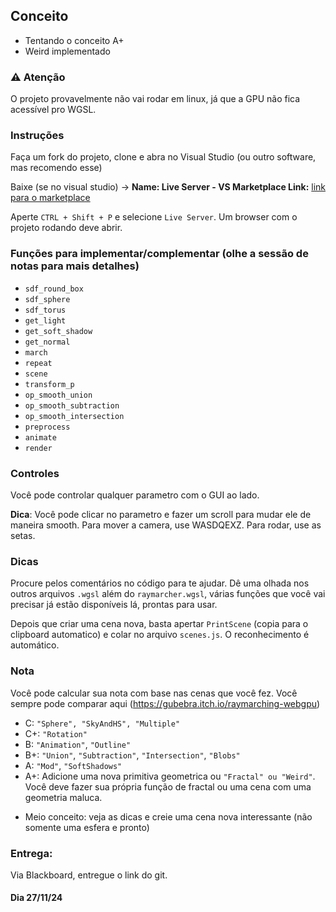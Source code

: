 ## Conceito
- Tentando o conceito A+
- Weird implementado
### ⚠️ Atenção

O projeto provavelmente não vai rodar em linux, já que a GPU não fica acessível pro WGSL.

### Instruções
Faça um fork do projeto, clone e abra no Visual Studio (ou outro software, mas recomendo esse)

Baixe (se no visual studio) -> **Name: Live Server - VS Marketplace Link:** [link para o marketplace](https://marketplace.visualstudio.com/items?itemName=ritwickdey.LiveServer)

Aperte ```CTRL + Shift + P``` e selecione ```Live Server```. Um browser com o projeto rodando deve abrir.

### Funções para implementar/complementar (olhe a sessão de notas para mais detalhes)
- ```sdf_round_box```
- ```sdf_sphere```
- ```sdf_torus```
- ```get_light```
- ```get_soft_shadow```
- ```get_normal```
- ```march```
- ```repeat```
- ```scene```
- ```transform_p```
- ```op_smooth_union```
- ```op_smooth_subtraction```
- ```op_smooth_intersection```
- ```preprocess```
- ```animate```
- ```render```

### Controles
Você pode controlar qualquer parametro com o GUI ao lado.

**Dica**: Você pode clicar no parametro e fazer um scroll para mudar ele de maneira smooth.
Para mover a camera, use WASDQEXZ. Para rodar, use as setas.

### Dicas
Procure pelos comentários no código para te ajudar. Dê uma olhada nos outros arquivos ```.wgsl``` além do ```raymarcher.wgsl```, várias funções que você vai precisar já estão disponíveis lá, prontas para usar.

Depois que criar uma cena nova, basta apertar ```PrintScene``` (copia para o clipboard automatico) e colar no arquivo ```scenes.js```.
O reconhecimento é automático. 

### Nota
Você pode calcular sua nota com base nas cenas que você fez. Você sempre pode comparar aqui (https://gubebra.itch.io/raymarching-webgpu)
- C: ```"Sphere", "SkyAndHS", "Multiple"```
- C+: ```"Rotation"```
- B: ```"Animation"```, ```"Outline"```
- B+: ```"Union"```, ```"Subtraction"```, ```"Intersection"```, ```"Blobs"```
- A: ```"Mod"```, ```"SoftShadows"```
- A+: Adicione uma nova primitiva geometrica ou ```"Fractal" ou "Weird"```. Você deve fazer sua própria função de fractal ou uma cena com uma geometria maluca.

+ Meio conceito: veja as dicas e creie uma cena nova interessante (não somente uma esfera e pronto)

### Entrega:
Via Blackboard, entregue o link do git.

#### Dia 27/11/24
